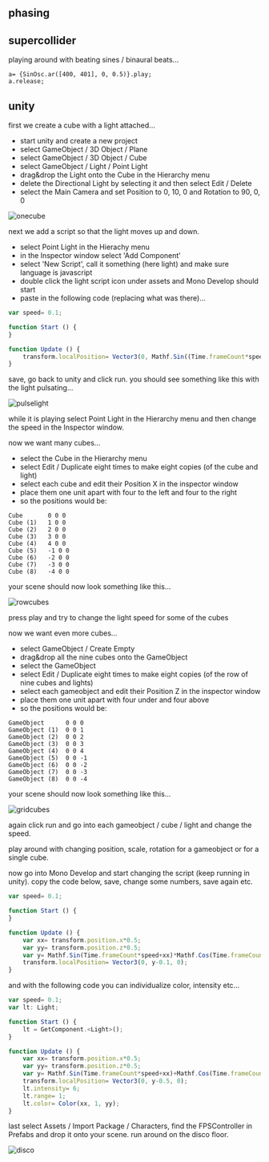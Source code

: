 phasing
--------------------


supercollider
--

playing around with beating sines / binaural beats...

```
a= {SinOsc.ar([400, 401], 0, 0.5)}.play;
a.release;

```

unity
--

first we create a cube with a light attached...

* start unity and create a new project
* select GameObject / 3D Object / Plane
* select GameObject / 3D Object / Cube
* select GameObject / Light / Point Light
* drag&drop the Light onto the Cube in the Hierarchy menu
* delete the Directional Light by selecting it and then select Edit / Delete
* select the Main Camera and set Position to 0, 10, 0 and Rotation to 90, 0, 0

![onecube](01onecube.png?raw=true "onecube")

next we add a script so that the light moves up and down.

* select Point Light in the Hierachy menu
* in the Inspector window select 'Add Component'
* select 'New Script', call it something (here light) and make sure language is javascript
* double click the light script icon under assets and Mono Develop should start
* paste in the following code (replacing what was there)...

```javascript
var speed= 0.1;

function Start () {
}

function Update () {
    transform.localPosition= Vector3(0, Mathf.Sin((Time.frameCount*speed)), 0);
}
```

save, go back to unity and click run. you should see something like this with the light pulsating...

![pulselight](02pulselight.png?raw=true "pulselight")

while it is playing select Point Light in the Hierarchy menu and then change the speed in the Inspector window.

now we want many cubes...

* select the Cube in the Hierarchy menu
* select Edit / Duplicate eight times to make eight copies (of the cube and light)
* select each cube and edit their Position X in the inspector window
* place them one unit apart with four to the left and four to the right
* so the positions would be:

```
Cube       0 0 0
Cube (1)   1 0 0
Cube (2)   2 0 0
Cube (3)   3 0 0
Cube (4)   4 0 0
Cube (5)   -1 0 0
Cube (6)   -2 0 0
Cube (7)   -3 0 0
Cube (8)   -4 0 0
```

your scene should now look something like this...

![rowcubes](03rowcubes.png?raw=true "rowcubes")

press play and try to change the light speed for some of the cubes

now we want even more cubes...

* select GameObject / Create Empty
* drag&drop all the nine cubes onto the GameObject
* select the GameObject
* select Edit / Duplicate eight times to make eight copies (of the row of nine cubes and lights)
* select each gameobject and edit their Position Z in the inspector window
* place them one unit apart with four under and four above
* so the positions would be:

```
GameObject      0 0 0
GameObject (1)  0 0 1
GameObject (2)  0 0 2
GameObject (3)  0 0 3
GameObject (4)  0 0 4
GameObject (5)  0 0 -1
GameObject (6)  0 0 -2
GameObject (7)  0 0 -3
GameObject (8)  0 0 -4
```

your scene should now look something like this...

![gridcubes](04gridcubes.png?raw=true "gridcubes")

again click run and go into each gameobject / cube / light and change the speed.

play around with changing position, scale, rotation for a gameobject or for a single cube.

now go into Mono Develop and start changing the script (keep running in unity). copy the code below, save, change some numbers, save again etc.

```javascript
var speed= 0.1;

function Start () {
}

function Update () {
    var xx= transform.position.x*0.5;
    var yy= transform.position.z*0.5;
    var y= Mathf.Sin(Time.frameCount*speed+xx)*Mathf.Cos(Time.frameCount*speed+yy);
    transform.localPosition= Vector3(0, y-0.1, 0);
}
```

and with the following code you can individualize color, intensity etc...

```javascript
var speed= 0.1;
var lt: Light;

function Start () {
    lt = GetComponent.<Light>();
}

function Update () {
    var xx= transform.position.x*0.5;
    var yy= transform.position.z*0.5;
    var y= Mathf.Sin(Time.frameCount*speed+xx)+Mathf.Cos(Time.frameCount*speed+yy);
    transform.localPosition= Vector3(0, y-0.5, 0);
    lt.intensity= 6;
    lt.range= 1;
    lt.color= Color(xx, 1, yy);
}
```

last select Assets / Import Package / Characters, find the FPSController in Prefabs and drop it onto your scene. run around on the disco floor.

![disco](05disco.png?raw=true "disco")
